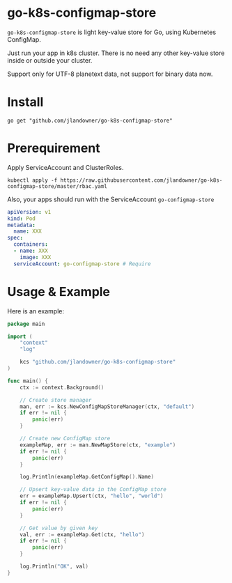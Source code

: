 # go-k8s-configmap-store

`go-k8s-configmap-store` is light key-value store for Go, using Kubernetes ConfigMap.

Just run your app in k8s cluster.
There is no need any other key-value store inside or outside your cluster.

Support only for UTF-8 planetext data, not support for binary data now.

# Install

```shell
go get "github.com/jlandowner/go-k8s-configmap-store"
```

# Prerequirement

Apply ServiceAccount and ClusterRoles.

```shell
kubectl apply -f https://raw.githubusercontent.com/jlandowner/go-k8s-configmap-store/master/rbac.yaml
```

Also, your apps should run with the ServiceAccount `go-configmap-store`

```yaml
apiVersion: v1
kind: Pod
metadata:
  name: XXX
spec:
  containers:
  - name: XXX
    image: XXX
  serviceAccount: go-configmap-store # Require
```

# Usage & Example

Here is an example: 

```go
package main

import (
	"context"
	"log"

	kcs "github.com/jlandowner/go-k8s-configmap-store"
)

func main() {
	ctx := context.Background()

	// Create store manager
	man, err := kcs.NewConfigMapStoreManager(ctx, "default")
	if err != nil {
		panic(err)
	}

	// Create new ConfigMap store
	exampleMap, err := man.NewMapStore(ctx, "example")
	if err != nil {
		panic(err)
	}

	log.Println(exampleMap.GetConfigMap().Name)

	// Upsert key-value data in the ConfigMap store
	err = exampleMap.Upsert(ctx, "hello", "world")
	if err != nil {
		panic(err)
	}

	// Get value by given key
	val, err := exampleMap.Get(ctx, "hello")
	if err != nil {
		panic(err)
	}

	log.Println("OK", val)
}
```

